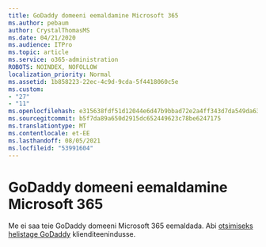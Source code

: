 ```yaml
---
title: GoDaddy domeeni eemaldamine Microsoft 365
ms.author: pebaum
author: CrystalThomasMS
ms.date: 04/21/2020
ms.audience: ITPro
ms.topic: article
ms.service: o365-administration
ROBOTS: NOINDEX, NOFOLLOW
localization_priority: Normal
ms.assetid: 1b858223-22ec-4c9d-9cda-5f4418060c5e
ms.custom:
- "27"
- "11"
ms.openlocfilehash: e315638fdf51d12044e6d47b9bbad72e2a4ff343d7da549da63496f6c8b065f0
ms.sourcegitcommit: b5f7da89a650d2915dc652449623c78be6247175
ms.translationtype: MT
ms.contentlocale: et-EE
ms.lasthandoff: 08/05/2021
ms.locfileid: "53991604"
---
```

# <a name="remove-your-godaddy-domain-from-microsoft-365"></a>GoDaddy domeeni eemaldamine Microsoft 365

Me ei saa teie GoDaddy domeeni Microsoft 365 eemaldada. Abi [otsimiseks helistage GoDaddy](https://aka.ms/contact-godaddy) klienditeenindusse.
  